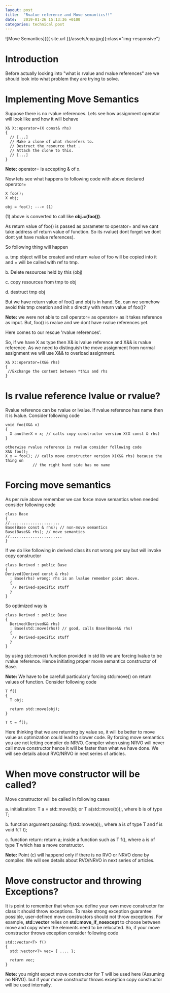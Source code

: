 ```yaml
---
layout: post
title:  "Rvalue reference and Move semantics!!"
date:   2019-01-26 15:13:36 +0100
categories: technical post
---
```


![Move Semantics]({{ site.url }}/assets/cpp.jpg){:class="img-responsive"}

**Introduction**
=====================================================================================================================================
Before actually looking into "what is rvalue and rvalue references" are we should look into what problem they are trying to solve.

**Implementing Move Semantics**
=====================================================================================================================================
Suppose there is no rvalue references.
Lets see how assignment operator will look like and how it will behave

~~~~~~~~~~~~~~~~~~~~~~~~~~~~~~~~~~~
X& X::operator=(X const& rhs)
{
  // [...]
  // Make a clone of what rhsrefers to.
  // Destruct the resource that . 
  // Attach the clone to this.
  // [...]
}
~~~~~~~~~~~~~~~~~~~~~~~~~~~~~~~~~~~

**Note:** operator= is accepting & of x.

Now lets see what happens to following code with above declared operator=

~~~~~~~~~~~~~~~~~~~~~~~~~~~~~~~~~~~
X foo();
X obj;

obj = foo(); ---> (1)
~~~~~~~~~~~~~~~~~~~~~~~~~~~~~~~~~~~

(1) above is converted to call like **obj.=(foo())**.

As return value of foo() is passed as parameter to operator= and we cant take address of return value of function.
So its rvalue( dont forget we dont dont yet have rvalue references).

So following thing will happen

a. tmp object will be created and return value of foo will be copied into it and = will be called with ref to tmp.

b. Delete resources held by this (obj)

c. copy resources from tmp to obj

d. destruct tmp obj

But we have return value of foo() and obj is in hand.
So, can we somehow avoid this tmp creation and init x directly with return value of foo()?

**Note:** 
we were not able to call operator= as operator= as it takes reference as input.
But, foo() is rvalue and we dont have rvalue references yet.

Here comes to our rescue 'rvalue references'.

So, if we have X as type then X& is lvalue reference and X&& is rvalue reference.
As we need to distinguish the move assignment from normal assignment we will use X&& to overload assignment.

~~~~~~~~~~~~~~~~~~~~~~~~~~~~~~~~~~~
X& X::operator=(X&& rhs)
{
 //Exchange the content between *this and rhs
}
~~~~~~~~~~~~~~~~~~~~~~~~~~~~~~~~~~~

**Is rvalue reference lvalue or rvalue?**
=====================================================================================================================================
Rvalue reference can be rvalue or lvalue.
If rvalue reference has name then it is lvalue.
Consider following code 

~~~~~~~~~~~~~~~~~~~~~~~~~~~~~~~~~~~
void foo(X&& x)
{
  X anotherX = x; // calls copy constructor version X(X const & rhs)
}

otherwise rvalue reference is rvalue consider following code 
X&& foo();
X x = foo(); // calls move constructor version X(X&& rhs) because the thing on
            // the right hand side has no name
~~~~~~~~~~~~~~~~~~~~~~~~~~~~~~~~~~~

**Forcing move semantics**
=====================================================================================================================================
As per rule above remember we can force move semantics when needed 
consider following code

~~~~~~~~~~~~~~~~~~~~~~~~~~~~~~~~~~~
class Base
{
//......................
Base(Base const & rhs); // non-move semantics
Base(Base&& rhs); // move semantics
//.......................
}
~~~~~~~~~~~~~~~~~~~~~~~~~~~~~~~~~~~

If we do like following in derived class its not wrong per say but will invoke copy constructor

~~~~~~~~~~~~~~~~~~~~~~~~~~~~~~~~~~~
class Derived : public Base
{
Derived(Derived const & rhs) 
  : Base(rhs) wrong: rhs is an lvalue remember point above.
  {
   // Derived-specific stuff
  }
}

~~~~~~~~~~~~~~~~~~~~~~~~~~~~~~~~~~~

So optimized way is 

~~~~~~~~~~~~~~~~~~~~~~~~~~~~~~~~~~~
class Derived : public Base
{
  Derived(Derived&& rhs) 
  : Base(std::move(rhs)) // good, calls Base(Base&& rhs)
  {
   // Derived-specific stuff
  }
}
~~~~~~~~~~~~~~~~~~~~~~~~~~~~~~~~~~~

by using std::move() function provided in std lib we are forcing lvalue to be rvalue reference. 
Hence initiating proper move semantics constructor of Base.

**Note:** 
We have to be carefull particularly forcing std::move() on return values of function.
Consider following code

~~~~~~~~~~~~~~~~~~~~~~~~~~~~~~~~~~~
T f()
{
  T obj;
  
  return std::move(obj);
}

T t = f();
~~~~~~~~~~~~~~~~~~~~~~~~~~~~~~~~~~~

Here thinking that we are returning by value so, it will be better to move value as optimization could lead to slower code.
By forcing move semantics you are not letting compiler do NRVO. 
Compiler when using NRVO will never call move constructor hence it will be faster than what we have done.
We will see details about RVO/NRVO in next series of articles.

**When move constructor will be called?**
=====================================================================================================================================
Move constructor will be called in following cases 

a. initialization: T a = std::move(b); or T a(std::move(b));, where b is of type T;

b. function argument passing: f(std::move(a));, where a is of type T and f is void f(T t);

c. function return: return a; inside a function such as T f(), where a is of type T which has a move constructor.

**Note:** 
Point (c) will happend only if there is no RVO or NRVO done by compiler.
We will see details about RVO/NRVO in next series of articles.

**Move constructor and throwing Exceptions?**
=====================================================================================================================================
It is point to remember that when you define your own move constructor for class it should throw exceptions.
To make strong exception guarantee possible, user-defined move constructors should not throw exceptions. 
For example, **std::vector** relies on **std::move_if_noexcept** to choose between move and copy when the elements need to be relocated.
So, if your move constructor throws exception consider following code 

~~~~~~~~~~~~~~~~~~~~~~~~~~~~~~~~~~~
std::vector<T> f()
{
  std::vector<T> vec= { .... };
  
  return vec;
}
~~~~~~~~~~~~~~~~~~~~~~~~~~~~~~~~~~~

**Note:** 
you might expect move constructor for T will be used here (Assuming no NRVO).
but if your move constructor throws exception copy constructor will be used internally.